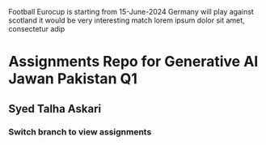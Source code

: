 Football Eurocup is starting from 15-June-2024
Germany will play against scotland
it would be very interesting match
lorem ipsum dolor sit amet, consectetur adip

# Assignments Repo for Generative AI Jawan Pakistan Q1
## Syed Talha Askari

### Switch branch to view assignments
